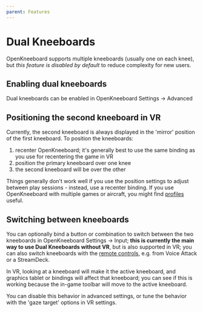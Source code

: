 ```yaml
---
parent: Features
---
```


# Dual Kneeboards

OpenKneeboard supports multiple kneeboards (usually one on each knee), but *this feature is disabled by default* to reduce complexity for new users.

## Enabling dual kneeboards

Dual kneeboards can be enabled in OpenKneeboard Settings -> Advanced

## Positioning the second kneeboard in VR

Currently, the second kneeboard is always displayed in the 'mirror' position of the first kneeboard. To position the kneeboards:

1. recenter OpenKneeboard; it's generally best to use the same binding as you use for recentering the game in VR
2. position the primary kneeboard over one knee
3. the second kneeboard will be over the other

Things generally don't work well if you use the position settings to adjust between play sessions - instead, use a recenter binding. If you use OpenKneeboard with multiple games or aircraft, you might find [profiles](./profiles.md) useful.

## Switching between kneeboards

You can optionally bind a button or combination to switch between the two kneeboards in OpenKneeboard Settings -> Input; **this is currently the main way to use Dual Kneeboards without VR**, but is also supported in VR; you can also switch kneeboards with the [remote controls](../how-to/remote-controls.md), e.g. from Voice Attack or a StreamDeck.

In VR, looking at a kneeboard will make it the active kneeboard, and graphics tablet or bindings will affect that kneeboard; you can see if this is working because the in-game toolbar will move to the active kneeboard.

You can disable this behavior in advanced settings, or tune the behavior with the 'gaze target' options in VR settings.
